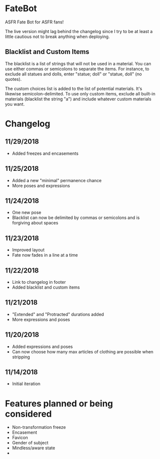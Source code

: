 # FateBot

ASFR Fate Bot for ASFR fans!

The live version might lag behind the changelog since I try to be at least a little cautious not to break anything when deploying.

## Blacklist and Custom Items

The blacklist is a list of strings that will not be used in a material. You can use either commas or semicolons to separate the items. For instance, to exclude all statues and dolls, enter "statue; doll" or "statue, doll" (no quotes).

The custom choices list is added to the list of potential materials. It's likewise semicolon-delimited. To use only custom items, exclude all built-in materials (blacklist the string "a") and include whatever custom materials you want.

# Changelog

## 11/29/2018

* Added freezes and encasements

## 11/25/2018

* Added a new "minimal" permanence chance
* More poses and expressions

## 11/24/2018

* One new pose
* Blacklist can now be delimited by commas or semicolons and is forgiving about spaces

## 11/23/2018

* Improved layout
* Fate now fades in a line at a time

## 11/22/2018

* Link to changelog in footer
* Added blacklist and custom items

## 11/21/2018

* "Extended" and "Protracted" durations added
* More expressions and poses

## 11/20/2018

* Added expressions and poses
* Can now choose how many max articles of clothing are possible when stripping

## 11/14/2018

* Initial iteration

# Features planned or being considered

* Non-transformation freeze
* Encasement
* Favicon
* Gender of subject
* Mindless/aware state
*



